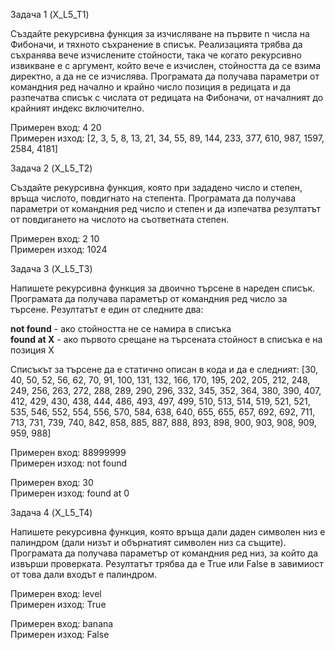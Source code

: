 Задача 1 (X_L5_T1)

Създайте рекурсивна функция за изчисляване на първите n числа на Фибоначи, и тяхното съхранение в списък. Реализацията трябва да съхранява вече изчислените стойности, така че когато рекурсивно извикване е с аргумент, който вече е изчислен, стойността да се взима директно, а да не се изчислява. Програмата да получава параметри от командния ред начално и крайно число позиция в редицата и да разпечатва списък с числата от редицата на Фибоначи, от началният до крайният индекс включително.

Примерен вход: 4 20  
Примерен изход: [2, 3, 5, 8, 13, 21, 34, 55, 89, 144, 233, 377, 610, 987, 1597, 2584, 4181]

Задача 2 (X_L5_T2)

Създайте рекурсивна функция, която при зададено число и степен, връща числото, повдигнато на степента. Програмата да получава параметри от командния ред число и степен и да изпечатва резултатът от повдигането на числото на съответната степен.

Примерен вход: 2 10  
Примерен изход: 1024

Задача 3 (X_L5_T3)

Напишете рекурсивна функция за двоично търсене в нареден списък. Програмата да получава параметър от командния ред число за търсене. Резултатът е един от следните два:  

**not found** - ако стойността не се намира в списъка  
**found at X** - ако първото срещане на търсената стойност в списъка е на позиция X

Списъкът за търсене да е статично описан в кода и да е следният: [30, 40, 50, 52, 56, 62, 70, 91, 100, 131, 132, 166, 170, 195, 202, 205, 212, 248, 249, 256, 263, 272, 288, 289, 290, 296, 332, 345, 352, 364, 380, 390, 407, 412, 429, 430, 438, 444, 486, 493, 497, 499, 510, 513, 514, 519, 521, 521, 535, 546, 552, 554, 556, 570, 584, 638, 640, 655, 655, 657, 692, 692, 711, 713, 731, 739, 740, 842, 858, 885, 887, 888, 893, 898, 900, 903, 908, 909, 959, 988]

Примерен вход: 88999999  
Примерен изход: not found

Примерен вход: 30  
Примерен изход: found at 0

Задача 4 (X_L5_T4)

Напишете рекурсивна функция, която връща дали даден символен низ е палиндром (дали низът и обърнатият символен низ са същите). Програмата да получава параметър от командния ред низ, за който да извърши проверката. Резултатът трябва да е True или False в завимиост от това дали входът е палиндром.

Примерен вход: level  
Примерен изход: True

Примерен вход: banana  
Примерен изход: False
